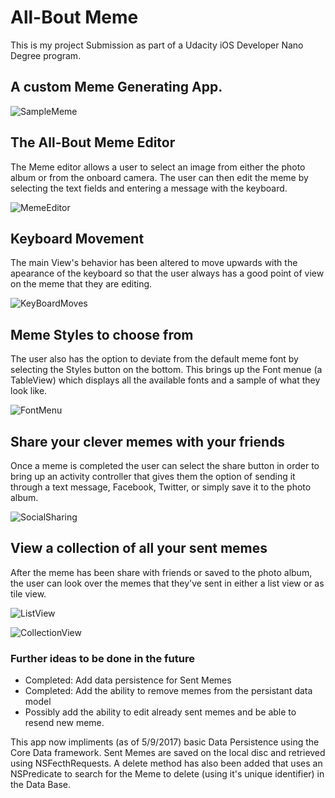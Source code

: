 # All-Bout Meme
This is my project Submission as part of a Udacity iOS Developer Nano Degree program.

## A custom Meme Generating App.

![SampleMeme](https://cloud.githubusercontent.com/assets/22570141/22391676/816265f6-e4a7-11e6-8508-ef883cca34f6.JPG)


## The All-Bout Meme Editor
The Meme editor allows a user to select an image from either the photo album or from the onboard camera. The user can then edit
the meme by selecting the text fields and entering a message with the keyboard.

![MemeEditor](https://cloud.githubusercontent.com/assets/22570141/22391675/81611bec-e4a7-11e6-83cf-31f81e6c7a84.PNG)


## Keyboard Movement
The main View's behavior has been altered to move upwards with the apearance of the keyboard so that the user always has
a good point of view on the meme that they are editing.

![KeyBoardMoves](https://cloud.githubusercontent.com/assets/22570141/22391679/8163c5fe-e4a7-11e6-99f7-7acfb9a30516.PNG)


## Meme Styles to choose from
The user also has the option to deviate from the default meme font by selecting the Styles button on the bottom. This brings
up the Font menue (a TableView) which displays all the available fonts and a sample of what they look like.

![FontMenu](https://cloud.githubusercontent.com/assets/22570141/22391680/8164a2e4-e4a7-11e6-806d-d39fbdc3f0bf.PNG)


## Share your clever memes with your friends
Once a meme is completed the user can select the share button in order to bring up an activity controller that gives them the
option of sending it through a text message, Facebook, Twitter, or simply save it to the photo album.

![SocialSharing](https://cloud.githubusercontent.com/assets/22570141/22391678/8162d2a2-e4a7-11e6-86a3-c888b04be543.PNG)

## View a collection of all your sent memes
After the meme has been share with friends or saved to the photo album, the user can look over the memes that they've sent in
either a list view or as tile view.

![ListView](https://cloud.githubusercontent.com/assets/22570141/22391677/81628c20-e4a7-11e6-8335-31bec0b52dde.PNG)

![CollectionView](https://cloud.githubusercontent.com/assets/22570141/22391681/8178d4a8-e4a7-11e6-8dfc-164e9e4e1e65.PNG)


### Further ideas to be done in the future
- Completed: Add data persistence for Sent Memes
- Completed: Add the ability to remove memes from the persistant data model
- Possibly add the ability to edit already sent memes and be able to resend new meme.

This app now impliments (as of 5/9/2017) basic Data Persistence using the Core Data framework. Sent Memes are saved on the local disc and retrieved using NSFecthRequests. A delete method has also been added that uses an NSPredicate to search for the Meme to delete (using it's unique identifier) in the Data Base.
